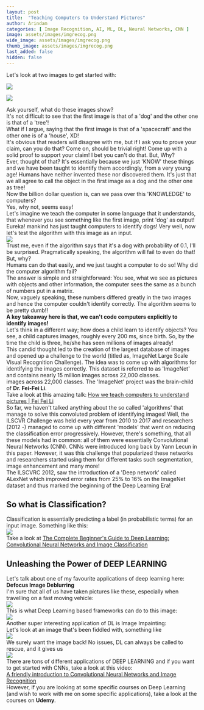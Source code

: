 ```yaml
---
layout: post
title:  "Teaching Computers to Understand Pictures"
author: Arindam
categories: [ Image Recognition, AI, ML, DL, Neural Networks, CNN ]
image: assets/images/imgrecog.png
wide_image: assets/images/imgrecog.png
thumb_image: assets/images/imgrecog.png
last_added: false
hidden: false
---
```

Let's look at two images to get started with:  

![](/assets/images/dog.jpg)  

![](/assets/images/tree.jpg)  

Ask yourself, what do these images show?  
It's not difficult to see that the first image is that of a 'dog' and the other one is that of a 'tree'!  
What if I argue, saying that the first image is that of a 'spacecraft' and the other one is of a 'house', XD!  
It's obvious that readers will disagree with me, but if I ask you to prove your claim, can you do that? Come on, should be trivial right! Come up with a solid proof to support your claim! I bet you can't do that. But, Why?  
Ever, thought of that? It's essentially because we just 'KNOW' these things and we have been taught to identify them accordingly, from a very young age! Humans have neither invented these nor discovered them. It's just that we all agree to call the object in the first image as a dog and the other one as tree!  
Now the billion dollar question is, can we pass over this 'KNOWLEDGE' to computers?  
Yes, why not, seems easy!  
Let's imagine we teach the computer in some language that it understands, that whenever you see something like the first image, print 'dog' as output!  
Eureka! mankind has just taught computers to identify dogs! Very well, now let's test the algorithm with this image as an input.  
![](assets/images/dog2.jpg)  
Trust me, even if the algorithm says that it's a dog with probability of 0.1, I'll be surprised. Pragmatically speaking, the algorithm will fail to even do that! But, why?  
Humans can do that easily, and we just taught a computer to do so! Why did the computer algorithm fail?  
The answer is simple and straightforward: You see, what we see as pictures with objects and other information, the computer sees the same as a bunch of numbers put in a matrix.  
Now, vaguely speaking, these numbers differed greatly in the two images and hence the computer couldn't identify correctly. The algorithm seems to be pretty dumb!!  
**A key takeaway here is that, we can't code computers explicitly to identify images!**  
Let's think in a different way; how does a child learn to identify objects? You see, a child captures images, roughly every 200 ms, since birth. So, by the time the child is three, he/she has seen millions of images already!  
This candid thought led to the creation of the largest database of images and opened up a challenge to the world (titled as, ImageNet Large Scale Visual Recognition Challenge). The idea was to come up with algorithms for identifying the images correctly. This dataset is referred to as 'ImageNet' and contains nearly 15 million images across 22,000 classes.  
images across 22,000 classes. The 'ImageNet' project was the brain-child of **Dr. Fei-Fei Li**.   
Take a look at this amazing talk: 
[How we teach computers to understand pictures | Fei Fei Li](https://www.youtube.com/watch?v=40riCqvRoMs)  
So far, we haven't talked anything about the so called 'algorithms' that manage to solve this convoluted problem of identifying images! Well, the ILSCVR Challenge was held every year from 2010 to 2017 and researchers (2012 -) managed to come up with different 'models' that went on reducing the classification error progressively. However, there's something, that all these models had in common: all of them were essentially Convolutional Neural Networks (CNN). CNNs were introduced long back by Yann Lecun in this paper. However, it was this challenge that popularized these networks and researchers started using them for different tasks such segmentation, image enhancement and many more!  
The ILSCVRC 2012, saw the introduction of a 'Deep network' called ALexNet which improved error rates from 25% to 16% on the ImageNet dataset and thus marked the beginning of the Deep Learning Era!  
## So what is Classification?  
Classification is essentially predicting a label (in probabilistic terms) for an input image. Something like this:  
![](/assets/images/flowerclass.png)  
Take a look at [The Complete Beginner's Guide to Deep Learning: Convolutional Neural Networks and Image Classification](https://towardsdatascience.com/wtf-is-image-classification-8e78a8235acb)  
## Unleashing the Power of DEEP LEARNING  
Let's talk about one of my favourite applications of deep learning here: **Defocus Image Deblurring**  
I'm sure that all of us have taken pictures like these, especially when travelling on a fast moving vehicle:  
![](/assets/images/haze.png)  
This is what Deep Learning based frameworks can do to this image:  
![](/assets/images/fixhaze.png)  
Another super interesting application of DL is Image Impainting:  
Let's look at an image that's been fiddled with, something like  
![](/assets/images/fiddledimg.png)  
We surely want the image back! No issues, DL can always be called to rescue, and it gives us  
![](/assets/images/fixfiddle.png)  
There are tons of different applications of DEEP LEARNING and if you want to get started with CNNs, take a look at this video:  
[A friendly introduction to Convolutional Neural Networks and Image Recognition](https://www.youtube.com/watch?v=2-Ol7ZB0MmU)  
However, if you are looking at some specific courses on Deep Learning (and wish to work with me on some specific applications), take a look at the courses on **Udemy**.